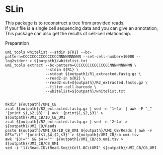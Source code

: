 # SLin

This package is to reconstruct a tree from provided reads. <br />
If your file is a single cell sequencing data and you can give an annotation, <br />
This package can also get the results of cell-cell relationship.<br />




Preparation

```
umi_tools whitelist --stdin ${R1} --bc-pattern=CCCCCCCCCCCCCCCCNNNNNNNNNN --set-cell-number=10000 --log2stderr > ${outpath}/whitelist.txt
umi_tools extract --bc-pattern=CCCCCCCCCCCCCCCCNNNNNNNNNN \
                  --stdin ${R1} \
                  --stdout ${outpath}/R1_extracted.fastq.gz \
                  --read2-in ${R2} \
                  --read2-out=${outpath}/R2_extracted.fastq.gz \
                  --filter-cell-barcode \
                  --whitelist=${outpath}/whitelist.txt


mkdir ${outpath}/UMI_CB
zcat ${outpath}/R2_extracted.fastq.gz | sed -n '1~4p' | awk -F "_" '{print $1,$2,$3}' | awk '{print$1,$2,$3}' > ${outpath}/UMI_CB/ID_CB_UMI
zcat ${outpath}/R2_extracted.fastq.gz | sed -n '2~4p' > ${outpath}/UMI_CB/Reads
paste ${outpath}/UMI_CB/ID_CB_UMI ${outpath}/UMI_CB/Reads | awk -v OFS="\t" '{print$1,$4,$2,$3}' > ${outpath}/UMI_CB/cb.umi.tsv
awk '$3!="" && $4!=""' ${outpath}/UMI_CB/cb.umi.tsv > ${outpath}/UMI_CB/CB_UMI
sed -i '1i\Read.ID\tRead.Seq\tCell.BC\tUMI' ${outpath}/UMI_CB/CB_UMI
```


